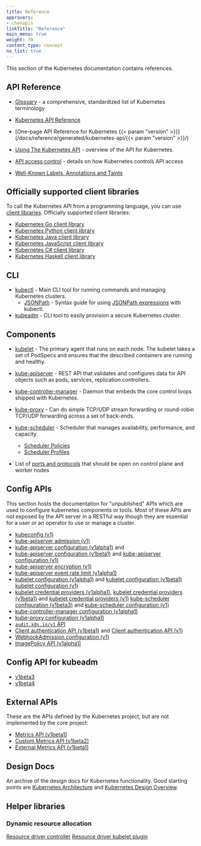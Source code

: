 ```yaml
---
title: Reference
approvers:
- chenopis
linkTitle: "Reference"
main_menu: true
weight: 70
content_type: concept
no_list: true
---
```


<!-- overview -->

This section of the Kubernetes documentation contains references.

<!-- body -->

## API Reference

* [Glossary](/docs/reference/glossary/) -  a comprehensive, standardized list of Kubernetes terminology

* [Kubernetes API Reference](/docs/reference/kubernetes-api/)
* [One-page API Reference for Kubernetes {{< param "version" >}}](/docs/reference/generated/kubernetes-api/{{< param "version" >}}/)
* [Using The Kubernetes API](/docs/reference/using-api/) - overview of the API for Kubernetes.
* [API access control](/docs/reference/access-authn-authz/) - details on how Kubernetes controls API access
* [Well-Known Labels, Annotations and Taints](/docs/reference/labels-annotations-taints/)

## Officially supported client libraries

To call the Kubernetes API from a programming language, you can use
[client libraries](/docs/reference/using-api/client-libraries/). Officially supported
client libraries:

- [Kubernetes Go client library](https://github.com/kubernetes/client-go/)
- [Kubernetes Python client library](https://github.com/kubernetes-client/python)
- [Kubernetes Java client library](https://github.com/kubernetes-client/java)
- [Kubernetes JavaScript client library](https://github.com/kubernetes-client/javascript)
- [Kubernetes C# client library](https://github.com/kubernetes-client/csharp)
- [Kubernetes Haskell client library](https://github.com/kubernetes-client/haskell)

## CLI

* [kubectl](/docs/reference/kubectl/) - Main CLI tool for running commands and managing Kubernetes clusters.
  * [JSONPath](/docs/reference/kubectl/jsonpath/) - Syntax guide for using [JSONPath expressions](https://goessner.net/articles/JsonPath/) with kubectl.
* [kubeadm](/docs/reference/setup-tools/kubeadm/) - CLI tool to easily provision a secure Kubernetes cluster.

## Components

* [kubelet](/docs/reference/command-line-tools-reference/kubelet/) - The
  primary agent that runs on each node. The kubelet takes a set of PodSpecs
  and ensures that the described containers are running and healthy.
* [kube-apiserver](/docs/reference/command-line-tools-reference/kube-apiserver/) -
  REST API that validates and configures data for API objects such as  pods,
  services, replication controllers.
* [kube-controller-manager](/docs/reference/command-line-tools-reference/kube-controller-manager/) -
  Daemon that embeds the core control loops shipped with Kubernetes.
* [kube-proxy](/docs/reference/command-line-tools-reference/kube-proxy/) - Can
  do simple TCP/UDP stream forwarding or round-robin TCP/UDP forwarding across
  a set of back-ends.
* [kube-scheduler](/docs/reference/command-line-tools-reference/kube-scheduler/) -
  Scheduler that manages availability, performance, and capacity.

  * [Scheduler Policies](/docs/reference/scheduling/policies)
  * [Scheduler Profiles](/docs/reference/scheduling/config#profiles)

* List of [ports and protocols](/docs/reference/networking/ports-and-protocols/) that
  should be open on control plane and worker nodes

## Config APIs

This section hosts the documentation for "unpublished" APIs which are used to
configure  kubernetes components or tools. Most of these APIs are not exposed
by the API server in a RESTful way though they are essential for a user or an
operator to use or manage a cluster.


* [kubeconfig (v1)](/docs/reference/config-api/kubeconfig.v1/)
* [kube-apiserver admission (v1)](/docs/reference/config-api/apiserver-admission.v1/)
* [kube-apiserver configuration (v1alpha1)](/docs/reference/config-api/apiserver-config.v1alpha1/) and
* [kube-apiserver configuration (v1beta1)](/docs/reference/config-api/apiserver-config.v1beta1/) and
  [kube-apiserver configuration (v1)](/docs/reference/config-api/apiserver-config.v1/)
* [kube-apiserver encryption (v1)](/docs/reference/config-api/apiserver-encryption.v1/)
* [kube-apiserver event rate limit (v1alpha1)](/docs/reference/config-api/apiserver-eventratelimit.v1alpha1/)
* [kubelet configuration (v1alpha1)](/docs/reference/config-api/kubelet-config.v1alpha1/) and
  [kubelet configuration (v1beta1)](/docs/reference/config-api/kubelet-config.v1beta1/)
  [kubelet configuration (v1)](/docs/reference/config-api/kubelet-config.v1/)
* [kubelet credential providers (v1alpha1)](/docs/reference/config-api/kubelet-credentialprovider.v1alpha1/),
  [kubelet credential providers (v1beta1)](/docs/reference/config-api/kubelet-credentialprovider.v1beta1/) and
  [kubelet credential providers (v1)](/docs/reference/config-api/kubelet-credentialprovider.v1/)
  [kube-scheduler configuration (v1beta3)](/docs/reference/config-api/kube-scheduler-config.v1beta3/) and
  [kube-scheduler configuration (v1)](/docs/reference/config-api/kube-scheduler-config.v1/)
* [kube-controller-manager configuration (v1alpha1)](/docs/reference/config-api/kube-controller-manager-config.v1alpha1/)
* [kube-proxy configuration (v1alpha1)](/docs/reference/config-api/kube-proxy-config.v1alpha1/)
* [`audit.k8s.io/v1` API](/docs/reference/config-api/apiserver-audit.v1/)
* [Client authentication API (v1beta1)](/docs/reference/config-api/client-authentication.v1beta1/) and
  [Client authentication API (v1)](/docs/reference/config-api/client-authentication.v1/)
* [WebhookAdmission configuration (v1)](/docs/reference/config-api/apiserver-webhookadmission.v1/)
* [ImagePolicy API (v1alpha1)](/docs/reference/config-api/imagepolicy.v1alpha1/)

## Config API for kubeadm

* [v1beta3](/docs/reference/config-api/kubeadm-config.v1beta3/)
* [v1beta4](/docs/reference/config-api/kubeadm-config.v1beta4/)

## External APIs

These are the APIs defined by the Kubernetes project, but are not implemented
by the core project:

* [Metrics API (v1beta1)](/docs/reference/external-api/metrics.v1beta1/)
* [Custom Metrics API (v1beta2)](/docs/reference/external-api/custom-metrics.v1beta2)
* [External Metrics API (v1beta1)](/docs/reference/external-api/external-metrics.v1beta1)

## Design Docs

An archive of the design docs for Kubernetes functionality. Good starting points are
[Kubernetes Architecture](https://git.k8s.io/design-proposals-archive/architecture/architecture.md) and
[Kubernetes Design Overview](https://git.k8s.io/design-proposals-archive).

## Helper libraries

### Dynamic resource allocation

[Resource driver controller](/docs/reference/helper-libraries/dra-driver-controller/)
[Resource driver kubelet plugin](/docs/reference/helper-libraries/dra-driver-kubelet-plugin/)